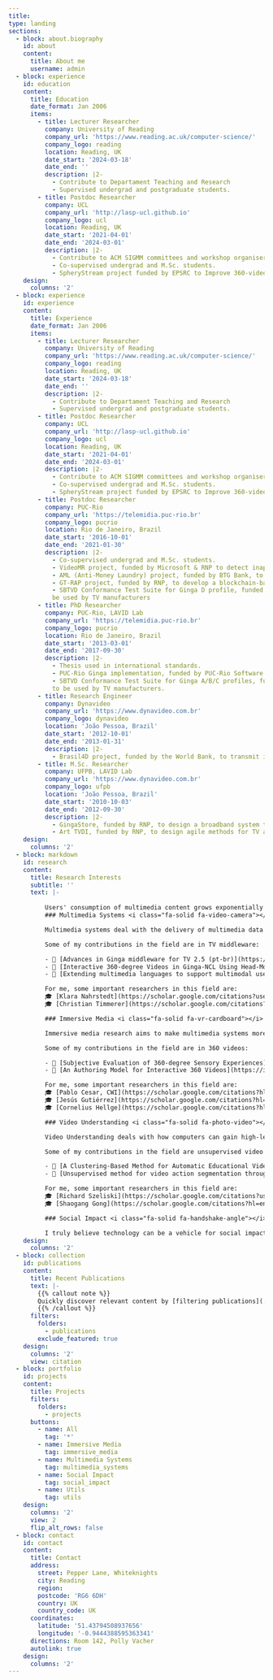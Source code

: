 ```yaml
---
title:
type: landing
sections:
  - block: about.biography
    id: about
    content:
      title: About me
      username: admin
  - block: experience
    id: education
    content:
      title: Education
      date_format: Jan 2006
      items:
        - title: Lecturer Researcher
          company: University of Reading
          company_url: 'https://www.reading.ac.uk/computer-science/'
          company_logo: reading
          location: Reading, UK
          date_start: '2024-03-18'
          date_end: ''
          description: |2-
            - Contribute to Departament Teaching and Research
            - Supervised undergrad and postgraduate students.
        - title: Postdoc Researcher
          company: UCL
          company_url: 'http://lasp-ucl.github.io'
          company_logo: ucl
          location: Reading, UK
          date_start: '2021-04-01'
          date_end: '2024-03-01'
          description: |2-
            - Contribute to ACM SIGMM committees and workshop organiser;
            - Co-supervised undergrad and M.Sc. students.
            - SpheryStream project funded by EPSRC to Improve 360-video streaming with profile-based methods
    design:
      columns: '2'
  - block: experience
    id: experience
    content:
      title: Experience
      date_format: Jan 2006
      items:
        - title: Lecturer Researcher
          company: University of Reading
          company_url: 'https://www.reading.ac.uk/computer-science/'
          company_logo: reading
          location: Reading, UK
          date_start: '2024-03-18'
          date_end: ''
          description: |2-
            - Contribute to Departament Teaching and Research
            - Supervised undergrad and postgraduate students.
        - title: Postdoc Researcher
          company: UCL
          company_url: 'http://lasp-ucl.github.io'
          company_logo: ucl
          location: Reading, UK
          date_start: '2021-04-01'
          date_end: '2024-03-01'
          description: |2-
            - Contribute to ACM SIGMM committees and workshop organiser;
            - Co-supervised undergrad and M.Sc. students.
            - SpheryStream project funded by EPSRC to Improve 360-video streaming with profile-based methods
        - title: Postdoc Researcher
          company: PUC-Rio
          company_url: 'https://telemidia.puc-rio.br'
          company_logo: pucrio
          location: Rio de Janeiro, Brazil
          date_start: '2016-10-01'
          date_end: '2021-01-30'
          description: |2-
            - Co-supervised undergrad and M.Sc. students.
            - VideoMR project, funded by Microsoft & RNP to detect inappropriate content in video scenes;
            - AML (Anti-Money Laundry) project, funded by BTG Bank, to detect financial transaction risk and anomaly detection.
            - GT-RAP project, funded by RNP, to develop a blockchain-based system for academic certificates.
            - SBTVD Conformance Test Suite for Ginga D profile, funded by the Brazilian Ministry of Science and Technology, to
            be used by TV manufacturers
        - title: PhD Researcher
          company: PUC-Rio, LAVID Lab
          company_url: 'https://telemidia.puc-rio.br'
          company_logo: pucrio
          location: Rio de Janeiro, Brazil
          date_start: '2013-03-01'
          date_end: '2017-09-30'
          description: |2-
            - Thesis used in international standards.
            - PUC-Rio Ginga implementation, funded by PUC-Rio Software Licenses, to be used by TV manufacturers;
            - SBTVD Conformance Test Suite for Ginga A/B/C profiles, funded by the Brazilian Ministry of Science and Technology,
            to be used by TV manufacturers.
        - title: Research Engineer
          company: Dynavideo
          company_url: 'https://www.dynavideo.com.br'
          company_logo: dynavideo
          location: 'João Pessoa, Brazil'
          date_start: '2012-10-01'
          date_end: '2013-01-31'
          description: |2-
            - Brasil4D project, funded by the World Bank, to transmit interactive TV content with social features to low-income families.
        - title: M.Sc. Researcher
          company: UFPB, LAVID Lab
          company_url: 'https://www.dynavideo.com.br'
          company_logo: ufpb
          location: 'João Pessoa, Brazil'
          date_start: '2010-10-03'
          date_end: '2012-09-30'
          description: |2-
            - GingaStore, funded by RNP, to design a broadband system to deliver TV applications.
            - Art TVDI, funded by RNP, to design agile methods for TV application development.
    design:
      columns: '2'
  - block: markdown
    id: research
    content:
      title: Research Interests
      subtitle: ''
      text: |-
        
          Users' consumption of multimedia content grows exponentially in the Internet, smart devices, social media, and other contexts. Multimedia Systems addresses technological issues for enabling and improving consumption, such as content delivery, adaptation, accessibility and personalisation, and others. See some aspects of my multimedia research below.
          ### Multimedia Systems <i class="fa-solid fa-video-camera"></i>

          Multimedia systems deal with the delivery of multimedia data in digital networks. A multimedia system infrastructure requires components such as protocols, services, middleware, and mechanisms to handle a well-defined quality of service (QoS).

          Some of my contributions in the field are in TV middleware:

          - 📄 [Advances in Ginga middleware for TV 2.5 (pt-br)](https://set.org.br/news-revista-da-set/artigo-news-revista-da-set/avancos-do-middleware-ginga-para-tv-2-5/)
          - 📄 [Interactive 360-degree Videos in Ginga-NCL Using Head-Mounted-Displays as Second Screen Devices](https://dl.acm.org/doi/abs/10.1145/3428658.3430972)
          - 📄 [Extending multimedia languages to support multimodal user interactions](https://link.springer.com/article/10.1007/s11042-016-3846-8)

          For me, some important researchers in this field are:
          🎓 [Klara Nahrstedt](https://scholar.google.com/citations?user=TW0t25AAAAAJ&hl=en&oi=ao)
          🎓 [Christian Timmerer](https://scholar.google.com/citations?hl=en&user=WqVnh0IAAAAJ)

          ### Immersive Media <i class="fa-solid fa-vr-cardboard"></i>

          Immersive media research aims to make multimedia systems more natural and with higher QoE, especially by imitating the physical world through digital simulation. I particularly researched it through VR/360 video and multisensorial aspects.

          Some of my contributions in the field are in 360 videos:

          - 📄 [Subjective Evaluation of 360-degree Sensory Experiences](https://ieeexplore.ieee.org/abstract/document/8901743)
          - 📄 [An Authoring Model for Interactive 360 Videos](https://ieeexplore.ieee.org/abstract/document/9105958)

          For me, some important researchers in this field are:
          🎓 [Pablo Cesar, CWI](https://scholar.google.com/citations?hl=en&user=guRMl5IAAAAJ),
          🎓 [Jesús Gutiérrez](https://scholar.google.com/citations?hl=en&user=t_WCdAsAAAAJ)
          🎓 [Cornelius Hellge](https://scholar.google.com/citations?hl=en&user=Bb3G13cAAAAJ)

          ### Video Understanding <i class="fa-solid fa-photo-video"></i>

          Video Understanding deals with how computers can gain high-level understanding from digital images or videos. Unlike Multimedia Systems' aspects of delivery and feasibility, it aims to analyse multimedia data automatically. Usage scenarios are video retrieval and browsing, anomaly detection, and others.

          Some of my contributions in the field are unsupervised video analysis:

          - 📄 [A Clustering-Based Method for Automatic Educational Video Recommendation Using Deep Face-Features of Lecturers](https://ieeexplore.ieee.org/abstract/document/9327972/)
          - 📄 [Unsupervised method for video action segmentation through spatiotemporal and positional-encoded embeddings](https://dl.acm.org/doi/abs/10.1145/3524273.3528187)

          For me, some important researchers in this field are:
          🎓 [Richard Szeliski](https://scholar.google.com/citations?user=3_u1jHQAAAAJ)
          🎓 [Shaogang Gong](https://scholar.google.com/citations?hl=en&user=Nhi0I8cAAAAJ)

          ### Social Impact <i class="fa-solid fa-handshake-angle"></i>

          I truly believe technology can be a vehicle for social impact, especially in multimedia. Today, multimedia/web/video data are spread and are useful for accessibility, governance transparency, minority inclusion, social justice/activism, etc.
    design:
      columns: '2'
  - block: collection
    id: publications
    content:
      title: Recent Publications
      text: |-
        {{% callout note %}}
        Quickly discover relevant content by [filtering publications](./publication/).
        {{% /callout %}}
      filters:
        folders:
          - publications
        exclude_featured: true
    design:
      columns: '2'
      view: citation
  - block: portfolio
    id: projects
    content:
      title: Projects
      filters:
        folders:
          - projects
      buttons:
        - name: All
          tag: '*'
        - name: Immersive Media
          tag: immersive_media
        - name: Multimedia Systems
          tag: multimedia_systems
        - name: Social Impact
          tag: social_impact
        - name: Utils
          tag: utils
    design:
      columns: '2'
      view: 2
      flip_alt_rows: false
  - block: contact
    id: contact
    content:
      title: Contact
      address:
        street: Pepper Lane, Whiteknights
        city: Reading
        region:
        postcode: 'RG6 6DH'
        country: UK
        country_code: UK
      coordinates:
        latitude: '51.43794508937656' 
        longitude: '-0.9444388595363341'
      directions: Room 142, Polly Vacher
      autolink: true
    design:
      columns: '2'
---
```

